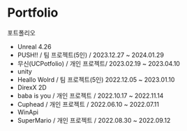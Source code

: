 # Portfolio
 포트폴리오
 
- Unreal 4.26
 - PUSH!! / 팀 프로젝트(5인) / 2023.12.27 ~ 2024.01.29
 - 무신(UCPotfolio) / 개인 프로젝트/ 2023.02.19 ~ 2023.04.10
- unity
 - Heallo Wolrd / 팀 프로젝트(5인) 2022.12.05 ~ 2023.01.10
- DirexX 2D
 - baba is you / 개인 프로젝트 / 2022.10.17 ~ 2022.11.14
 - Cuphead / 개인 프로젝트 / 2022.06.10 ~ 2022.07.11
- WinApi
 - SuperMario / 개인 프로젝트 / 2022.08.30 ~ 2022.09.12
